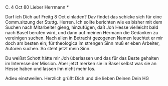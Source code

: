  C. 4 Oct 80
Lieber Herrmann <Mogl>*

Darf ich Dich auf Freitg 8 Oct einladen? Dav findet das schicke sich für eine Comm.sitzung der Stuttg. Herren. Ich sollte berichten wie es bisher mit dem Suchen nach Mitarbeiter gieng, hinzufügen, daß Joh Hesse vielleicht bald nach Basel berufen wird, und dann auf meinen Hermann die Gedanken zu vereinigen suchen. Nach allen in Betracht gezogenen Namen leuchtet er mir doch am besten ein; für theologica im strengen Sinn muß er eben Arbeiter, Autoren suchen. So steht jetzt mein Sinn.

Du weißst Schott hätte mir Joh überlassen und das für das Beste gehalten im Interesse der Mission. Aber jetzt merken sie in Basel selbst was sie an Hesse haben und lassen ihn nicht mehr los.

Adieu einstweilen. Herzlich grüßt Dich und die lieben Deinen  Dein HG
